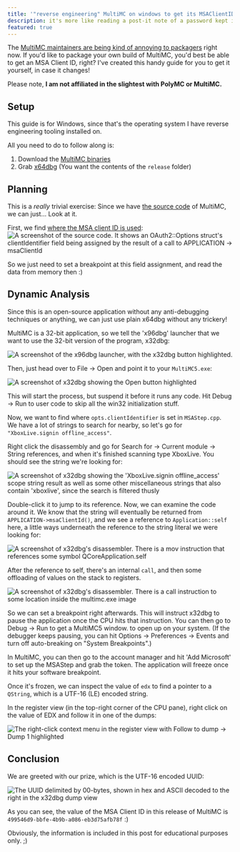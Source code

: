 ```yaml
---
title: '"reverse engineering" MultiMC on windows to get its MSAClientID'
description: it's more like reading a post-it note of a password kept inside of a glass box
featured: true
---
```


The [MultiMC maintainers are being kind of annoying to packagers](https://github.com/PolyMC/PolyMC/wiki/FAQ#why-was-this-fork-made) right now. If you'd like to package your own build of MultiMC, you'd best be able to get an MSA Client ID, right? I've created this handy guide for you to get it yourself, in case it changes!

Please note, **I am not affiliated in the slightest with PolyMC or MultiMC.**

## Setup

This guide is for Windows, since that's the operating system I have reverse engineering tooling installed on.

All you need to do to follow along is:

1. Download the [MultiMC binaries](https://multimc.org)
2. Grab [x64dbg](https://x64dbg.com/) (You want the contents of the `release` folder)

## Planning

This is a _really_ trivial exercise: Since we have [the source code](https://github.com/MultiMC/Launcher) of MultiMC, we can just... Look at it.

First, we find [where the MSA client ID is used](https://github.com/MultiMC/Launcher/blob/52420963cf1f258f14cedd7ff41412338d73b369/launcher/minecraft/auth/steps/MSAStep.cpp#L16):
![A screenshot of the source code. It shows an OAuth2::Options struct's clientIdentifier field being assigned by the result of a call to APPLICATION -> msaClientId](/assets/blog/extract-mmc-msa-cid/msa-step-client-id.png)

So we just need to set a breakpoint at this field assignment, and read the data from memory then :)

## Dynamic Analysis

Since this is an open-source application without any anti-debugging techniques or anything, we can just use plain x64dbg without any trickery!

MultiMC is a 32-bit application, so we tell the 'x96dbg' launcher that we want to use the 32-bit version of the program, x32dbg:

![A screenshot of the x96dbg launcher, with the x32dbg button highlighted.](/assets/blog/extract-mmc-msa-cid/x96dbg.png)

Then, just head over to File -> Open and point it to your `MultiMC5.exe`:

![A screenshot of x32dbg showing the Open button highlighted](/assets/blog/extract-mmc-msa-cid/x32dbg-open.png)

This will start the process, but suspend it before it runs any code. Hit Debug -> Run to user code to skip all the win32 initialization stuff.

Now, we want to find where `opts.clientIdentifier` is set in `MSAStep.cpp`. We have a lot of strings to search for nearby, so let's go for `"XboxLive.signin offline_access"`.

Right click the disassembly and go for Search for -> Current module -> String references, and when it's finished scanning type XboxLive. You should see the string we're looking for:

![A screenshot of x32dbg showing the 'XboxLive.signin offline_access' scope string result as well as some other miscellaneous strings that also contain 'xboxlive', since the search is filtered thusly](/assets/blog/extract-mmc-msa-cid/xboxlive-string-result.png)

Double-click it to jump to its reference. Now, we can examine the code around it. We know that the string will eventually be returned from `APPLICATION->msaClientId()`, and we see a reference to `Application::self` here, a little ways underneath the reference to the string literal we were looking for:

![A screenshot of x32dbg's disassembler. There is a mov instruction that references some symbol QCoreApplication.self](/assets/blog/extract-mmc-msa-cid/reference-to-application-self.png)

After the reference to self, there's an internal `call`, and then some offloading of values on the stack to registers.

![A screenshot of x32dbg's disassembler. There is a call instruction to some location inside the multimc.exe image](/assets/blog/extract-mmc-msa-cid/suspicious-call.png)

So we can set a breakpoint right afterwards. This will instruct x32dbg to pause the application once the CPU hits that instruction. You can then go to Debug -> Run to get a MultiMC5 window. to open up on your system. (If the debugger keeps pausing, you can hit Options -> Preferences -> Events and turn off auto-breaking on "System Breakpoints".)

In MultiMC, you can then go to the account manager and hit 'Add Microsoft' to set up the MSAStep and grab the token. The application will freeze once it hits your software breakpoint.

Once it's frozen, we can inspect the value of `edx` to find a pointer to a `QString`, which is a UTF-16 (LE) encoded string.

In the register view (in the top-right corner of the CPU pane), right click on the value of EDX and follow it in one of the dumps:

![The right-click context menu in the register view with Follow to dump -> Dump 1 highlighted](/assets/blog/extract-mmc-msa-cid/follow-in-dump.png)

## Conclusion

We are greeted with our prize, which is the UTF-16 encoded UUID:

![The UUID delimited by 00-bytes, shown in hex and ASCII decoded to the right in the x32dbg dump view](/assets/blog/extract-mmc-msa-cid/the-uuid.png)

As you can see, the value of the MSA Client ID in this release of MultiMC is `499546d9-bbfe-4b9b-a086-eb3d75afb78f` :)

Obviously, the information is included in this post for educational purposes only. ;)
